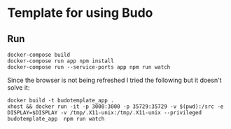 # Template for using Budo

## Run

    docker-compose build
    docker-compose run app npm install
    docker-compose run --service-ports app npm run watch

Since the browser is not being refreshed I tried the following but it doesn't solve it:

    docker build -t budotemplate_app .
    xhost && docker run -it -p 3000:3000 -p 35729:35729 -v $(pwd):/src -e DISPLAY=$DISPLAY -v /tmp/.X11-unix:/tmp/.X11-unix --privileged budotemplate_app  npm run watch
